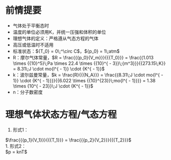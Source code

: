 # 前情提要 #
- 气体处于平衡态时
- 温度的单位必须用K，并统一压强和体积的单位
- 理想气体的定义：严格遵从气态方程的气体
- 高压或低温时不适用
- <div>
	标准状态：${T_0} = 0\;^\circ C$，${p_0} = 1\;atm$
	</div>
- <div>
	R：摩尔气体常量，$R = \frac{{{p_0}{V_m}}}{{{T_0}}} = \frac{{1.013 \times {{10}^5}\;Pa \times 22.4 \times {{10}^{ - 3}}\;{m^3}}}{{273.15\;K}} = 8.31\;J \cdot mo{l^{ - 1}} \cdot {K^{ - 1}}$
	</div>
- <div>
	k：波尔兹曼常量，$k = \frac{R}{{{N_A}}} = \frac{{8.31\;J \cdot mo{l^{ - 1}} \cdot {K^{ - 1}}}}{{6.022 \times {{10}^{23}}\;mo{l^{ - 1}}}} = 1.38 \times {10^{ - 23}}\;J \cdot {K^{ - 1}}$
	</div>
- <div>
	n：分子数密度
	</div>
# 理想气体状态方程/气态方程 #
1. 形式1：
<div>
$\frac{{{p_1}{V_1}}}{{{T_1}}} = \frac{{{p_2}{V_2}}}{{{T_2}}}$
</div>
1. 形式2：
<div>
$p = knT$
</div>